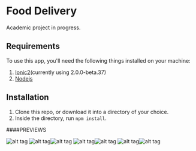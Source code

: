 # Food Delivery

Academic project in progress.

## Requirements
To use this app, you'll need the following things installed on your machine:

1. [Ionic2](http://ionicframework.com/docs/v2/getting-started/installation/)(currently using 2.0.0-beta.37)
2. [Nodejs](http://nodejs.org)

## Installation
1. Clone this repo, or download it into a directory of your choice.
2. Inside the directory, run ```npm install```.

####PREVIEWS

![alt tag](http://i.imgur.com/Tqj9LTj.png)
![alt tag](http://i.imgur.com/pabdSbv.png)![alt tag](http://i.imgur.com/3Nqhdxr.png)
![alt tag](http://i.imgur.com/ojvTXPi.png)![alt tag](http://i.imgur.com/DOyfoi0.png)
![alt tag](http://i.imgur.com/xhSdt1j.png)![alt tag](http://i.imgur.com/s97iSZ7.png)
